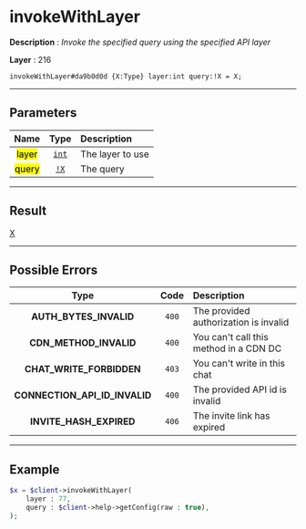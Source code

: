 # invokeWithLayer

**Description** : *Invoke the specified query using the specified API layer*

**Layer** : 216

```tl
invokeWithLayer#da9b0d0d {X:Type} layer:int query:!X = X;
```

---

## Parameters

| Name | Type | Description |
| :---: | :---: | :--- |
| <mark>layer</mark> | [`int`](type/int) | The layer to use |
| <mark>query</mark> | [`!X`](type/X) | The query |

---

## Result

[X](type/X)

---

## Possible Errors

| Type | Code | Description |
| :---: | :---: | :--- |
| **AUTH_BYTES_INVALID** | `400` | The provided authorization is invalid |
| **CDN_METHOD_INVALID** | `400` | You can't call this method in a CDN DC |
| **CHAT_WRITE_FORBIDDEN** | `403` | You can't write in this chat |
| **CONNECTION_API_ID_INVALID** | `400` | The provided API id is invalid |
| **INVITE_HASH_EXPIRED** | `406` | The invite link has expired |

---

## Example

```php
$x = $client->invokeWithLayer(
	layer : 77,
	query : $client->help->getConfig(raw : true),
);
```